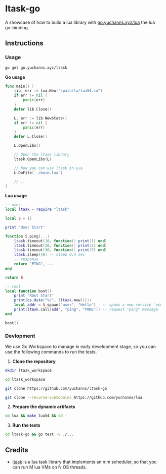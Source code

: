 # ltask-go

A showcase of how to build a lua library with [go.yuchanns.xyz/lua](https://github.com/yuchanns/lua) the lua go-binding.

## Instructions

### Usage

```bash
go get go.yuchanns.xyz/ltask
```

**Go usage**

```go
func main() {
	lib, err := lua.New("/path/to/lua54.so")
	if err != nil {
		panic(err)
	}
	defer lib.Close()

	L, err := lib.NewState()
	if err != nil {
		panic(err)
	}
	defer L.Close()

	L.OpenLibs()

	// Open the ltask library
	ltask.OpenLibs(L)

	// Now you can use ltask in Lua
	L.DoFile(`./main.lua`)

	// ...
}
```

**Lua usage**

```lua
-- user
local ltask = require "ltask"

local S = {}

print "User Start"

function S.ping(...)
	ltask.timeout(10, function() print(1) end)
	ltask.timeout(20, function() print(2) end)
	ltask.timeout(30, function() print(3) end)
	ltask.sleep(40) -- sleep 0.4 sec
	-- response
	return "PING", ...
end

return S

-- root
local function boot()
	print "Root Start"
	print(os.date("%c", (ltask.now())))
	local addr = S.spawn("user", "Hello")	-- spawn a new service `user`
	print(ltask.call(addr, "ping", "PONG"))	-- request "ping" message
end

boot()
```

### Devlopment

We use Go Workspace to manage in early development stage, so you can use the following commands to run the tests.

1. **Clone the repository**
```bash
mkdir ltask_workspace

cd ltask_workspace

git clone https://github.com/yuchanns/ltask-go

git clone --recurse-submodules https://github.com/yuchanns/lua
```

2. **Prepare the dynamic artifacts**
```bash
cd lua && make lua54 && cd -
```

3. **Run the tests**
```bash
cd ltask-go && go test -v ./...
```

## Credits

- [ltask](https://github.com/cloudwu/ltask) is a lua task library that implements an n:m scheduler, so that you can run M lua VMs on N OS threads.
